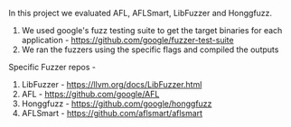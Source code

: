 In this project we evaluated AFL, AFLSmart, LibFuzzer and Honggfuzz. 

1. We used google's fuzz testing suite to get the target binaries for each application - https://github.com/google/fuzzer-test-suite
2. We ran the fuzzers using the specific flags and compiled the outputs


Specific Fuzzer repos - 
1. LibFuzzer - https://llvm.org/docs/LibFuzzer.html
2. AFL - https://github.com/google/AFL
3. Honggfuzz - https://github.com/google/honggfuzz
4. AFLSmart - https://github.com/aflsmart/aflsmart
